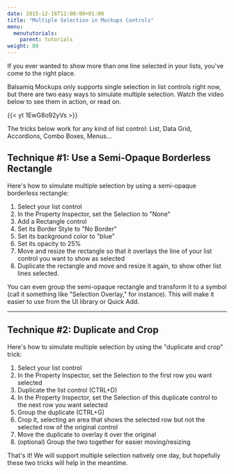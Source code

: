 ```yaml
---
date: 2015-12-16T12:00:00+01:00
title: "Multiple Selection in Mockups Controls"
menu:
  menututorials:
    parent: tutorials
weight: 80
---
```


If you ever wanted to show more than one line selected in your lists, you've come to the right place.

Balsamiq Mockups only supports single selection in list controls right now, but there are two easy ways to simulate multiple selection. Watch the video below to see them in action, or read on.

{{< yt 1EwG8o92yVs >}}

The tricks below work for any kind of list control: List, Data Grid, Accordions, Combo Boxes, Menus...

## Technique #1: Use a Semi-Opaque Borderless Rectangle 

Here's how to simulate multiple selection by using a semi-opaque borderless rectangle:

1.  Select your list control
2.  In the Property Inspector, set the Selection to "None"
3.  Add a Rectangle control
4.  Set its Border Style to "No Border"
5.  Set its background color to "blue"
6.  Set its opacity to 25%
7.  Move and resize the rectangle so that it overlays the line of your list control you want to show as selected
8.  Duplicate the rectangle and move and resize it again, to show other list lines selected.

You can even group the semi-opaque rectangle and transform it to a symbol (call it something like "Selection Overlay," for instance). This will make it easier to use from the UI library or Quick Add.

* * *

## Technique #2: Duplicate and Crop 

Here's how to simulate multiple selection by using the "duplicate and crop" trick:

1.  Select your list control
2.  In the Property Inspector, set the Selection to the first row you want selected
3.  Duplicate the list control (CTRL+D)
4.  In the Property Inspector, set the Selection of this duplicate control to the next row you want selected
5.  Group the duplicate (CTRL+G)
6.  Crop it, selecting an area that shows the selected row but not the selected row of the original control
7.  Move the duplicate to overlay it over the original
8.  (optional) Group the two together for easier moving/resizing

That's it! We will support multiple selection natively one day, but hopefully these two tricks will help in the meantime.